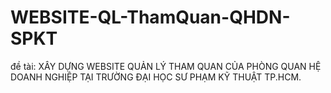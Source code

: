 # WEBSITE-QL-ThamQuan-QHDN-SPKT
đề tài: XÂY DỰNG WEBSITE QUẢN LÝ THAM QUAN CỦA PHÒNG QUAN HỆ DOANH NGHIỆP TẠI TRƯỜNG ĐẠI HỌC SƯ PHẠM KỸ THUẬT TP.HCM.
